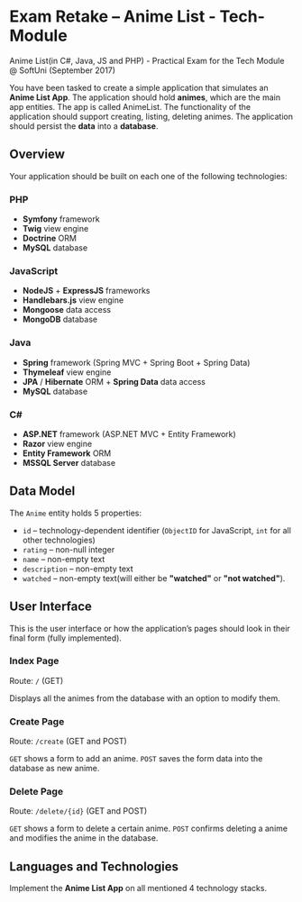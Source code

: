 # Exam Retake – Anime List - Tech-Module
Anime List(in C#, Java, JS and PHP) - Practical Exam for the Tech Module @ SoftUni (September 2017)

You have been tasked to create a simple application that simulates an **Anime List App**. The application should hold **animes**, which are the main app entities. The app is called AnimeList.
The functionality of the application should support creating, listing, deleting animes.
The application should persist the **data** into a **database**.

## Overview
Your application should be built on each one of the following technologies:

### PHP
* **Symfony** framework
* **Twig** view engine
* **Doctrine** ORM
* **MySQL** database

### JavaScript
* **NodeJS** + **ExpressJS** frameworks
* **Handlebars.js** view engine
* **Mongoose** data access
* **MongoDB** database

### Java
* **Spring** framework (Spring MVC + Spring Boot + Spring Data)
* **Thymeleaf** view engine
* **JPA** / **Hibernate** ORM + **Spring Data** data access
* **MySQL** database

### C#
* **ASP.NET** framework (ASP.NET MVC + Entity Framework)
* **Razor** view engine
* **Entity Framework** ORM
* **MSSQL Server** database

## Data Model

The `Anime` entity holds 5 properties:
*	`id` – technology-dependent identifier (`ObjectID` for JavaScript, `int` for all other technologies)
*	`rating` – non-null integer
*	`name` – non-empty text
*	`description` – non-empty text
*	`watched` – non-empty text(will either be **"watched"** or **"not watched"**).

## User Interface
This is the user interface or how the application’s pages should look in their final form (fully implemented).

### Index Page
Route: `/` (GET)

Displays all the animes from the database with an option to modify them.

### Create Page
Route: `/create` (GET and POST)

`GET` shows a form to add an anime. `POST` saves the form data into the database as new anime.

### Delete Page
Route: `/delete/{id}` (GET and POST)

`GET` shows a form to delete a certain anime. `POST` confirms deleting a anime and modifies the anime in the database.

## Languages and Technologies
Implement the **Anime List App** on all mentioned 4 technology stacks.
